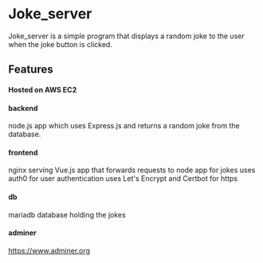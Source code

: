 # Joke_server

Joke_server is a simple program that displays a random joke to the user when the joke button is clicked.

## Features

#### Hosted on AWS EC2

#### backend

node.js app which uses Express.js and returns a random joke from the database.

#### frontend

nginx serving Vue.js app that forwards requests to node app for jokes
uses auth0 for user authentication
uses Let's Encrypt and Certbot for https

#### db

mariadb database holding the jokes

#### adminer

https://www.adminer.org
